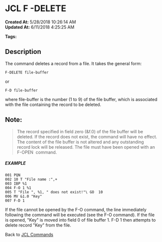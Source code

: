 # JCL F -DELETE

**Created At:** 5/28/2018 10:26:14 AM  
**Updated At:** 6/11/2018 4:25:25 AM  

**Tags:**
<badge text='file' vertical='middle' />
<badge text='record' vertical='middle' />
<badge text='delete' vertical='middle' />
<badge text='jcl' vertical='middle' />

## Description 

The command deletes a record from a file. It takes the general form:

```
F-DELETE file-buffer
```

or

```
F-D file-buffer
```

where file-buffer is the number (1 to 9) of the file buffer, which is associated with the file containing the record to be deleted.



## Note: 


> The record specified in field zero (&f.0) of the file buffer will be deleted. If the record does not exist, the command will have no effect. The content of the file buffer is not altered and any outstanding record lock will be released. The file must have been opened with an F-OPEN  command.




##### EXAMPLE

```
001 PQN
002 10 T "File name :",+
003 IBP %1
004 F-O 1 %1
005 T "File ", %1, " does not exist!"\ GO  10
006 MV &1.0 "Key"
007 F-D 1
```

If the file cannot be opened by the F-O command, the line immediately following the command will be executed (see the F-O command). If the file is opened, "Key" is moved into field 0 of file buffer 1. F-D 1 then attempts to delete record "Key" from the file.

Back to [JCL Commands](jcl-commands)
